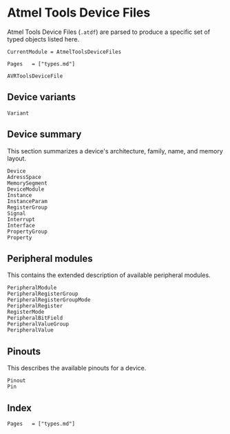 # Atmel Tools Device Files

Atmel Tools Device Files (`.atdf`) are parsed to produce a specific set of typed objects listed here.


```@meta
CurrentModule = AtmelToolsDeviceFiles
```

```@contents
Pages   = ["types.md"]
```

```@docs
AVRToolsDeviceFile
```

## Device variants
```@docs
Variant
```

## Device summary

This section summarizes a device's architecture, family, name, and memory layout.

```@docs
Device
AdressSpace
MemorySegment
DeviceModule
Instance
InstanceParam
RegisterGroup
Signal
Interrupt
Interface
PropertyGroup
Property
```

## Peripheral modules
This contains the extended description of available peripheral modules.
```@docs
PeripheralModule
PeripheralRegisterGroup
PeripheralRegisterGroupMode
PeripheralRegister
RegisterMode
PeripheralBitField
PeripheralValueGroup
PeripheralValue
```

## Pinouts
This describes the available pinouts for a device.
```@docs
Pinout
Pin
```

## Index
```@index
Pages   = ["types.md"]
```
